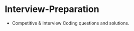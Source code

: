 # Interview-Preparation
<ul>
<li>Competitive & Interview Coding questions and solutions.</li>
</ul>
